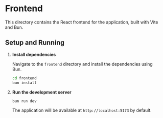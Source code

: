 # Frontend

This directory contains the React frontend for the application, built with Vite and Bun.

## Setup and Running

1. **Install dependencies**

    Navigate to the `frontend` directory and install the dependencies using Bun.

    ```bash
    cd frontend
    bun install
    ```

2. **Run the development server**

    ```bash
    bun run dev
    ```

    The application will be available at `http://localhost:5173` by default.
